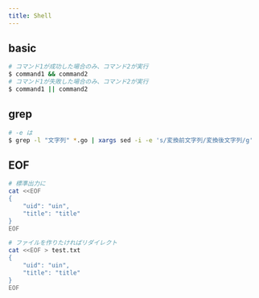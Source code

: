 ```yaml
---
title: Shell
---
```


## basic
``` bash
# コマンド1が成功した場合のみ、コマンド2が実行
$ command1 && command2
# コマンド1が失敗した場合のみ、コマンド2が実行
$ command1 || command2
```

## grep
``` bash
# -e は
$ grep -l "文字列" *.go | xargs sed -i -e 's/変換前文字列/変換後文字列/g'
```

## EOF
``` bash
# 標準出力に
cat <<EOF
{
    "uid": "uin",
    "title": "title"
}
EOF

# ファイルを作りたければリダイレクト
cat <<EOF > test.txt
{
    "uid": "uin",
    "title": "title"
}
EOF
```
